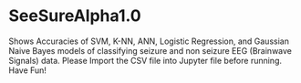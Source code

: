 # SeeSureAlpha1.0
Shows Accuracies of SVM, K-NN, ANN, Logistic Regression, and Gaussian Naive Bayes models of classifying seizure and non seizure EEG (Brainwave Signals) data. Please Import the CSV file into Jupyter file before running. Have Fun!
